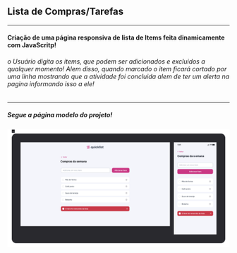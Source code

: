 ## Lista de Compras/Tarefas
____

#### Criação de uma página responsiva de lista de Items feita dinamicamente com JavaScritp!

###### o Usuário digita os items, que podem ser adicionados e excluidos a qualquer momento! Alem disso, quando marcado o item ficará cortado por uma linha mostrando que a atividade foi concluida alem de ter um alerta na pagina informando isso a ele!
___

##### Segue a página modelo do projeto!

<img src="capaProjeto.png" alt="">